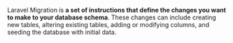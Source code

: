 Laravel Migration is **a set of instructions that define the changes you want to make to your database schema**. These changes can include creating new tables, altering existing tables, adding or modifying columns, and seeding the database with initial data.